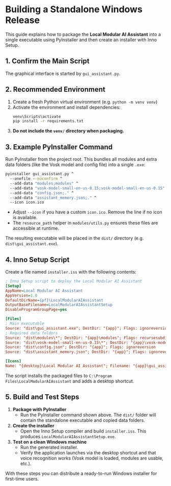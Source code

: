 # Building a Standalone Windows Release

This guide explains how to package the **Local Modular AI Assistant** into a single executable using PyInstaller and then create an installer with Inno Setup.

## 1. Confirm the Main Script
The graphical interface is started by `gui_assistant.py`.

## 2. Recommended Environment
1. Create a fresh Python virtual environment (e.g. `python -m venv venv`)
2. Activate the environment and install dependencies:
   ```cmd
   venv\Scripts\activate
   pip install -r requirements.txt
   ```
3. **Do not include the `venv/` directory when packaging.**

## 3. Example PyInstaller Command
Run PyInstaller from the project root. This bundles all modules and extra data folders (like the Vosk model and config file) into a single `.exe`:
```cmd
pyinstaller gui_assistant.py ^
  --onefile --noconfirm ^
  --add-data "modules;modules" ^
  --add-data "vosk-model-small-en-us-0.15;vosk-model-small-en-us-0.15" ^
  --add-data "config.json;." ^
  --add-data "assistant_memory.json;." ^
  --icon icon.ico
```
- Adjust `--icon` if you have a custom `icon.ico`. Remove the line if no icon is available.
- The `resource_path` helper in `modules/utils.py` ensures these files are accessible at runtime.

The resulting executable will be placed in the `dist/` directory (e.g. `dist\gui_assistant.exe`).

## 4. Inno Setup Script
Create a file named `installer.iss` with the following contents:
```ini
; Inno Setup script to deploy the Local Modular AI Assistant
[Setup]
AppName=Local Modular AI Assistant
AppVersion=1.0
DefaultDirName={pf}\LocalModularAIAssistant
OutputBaseFilename=LocalModularAIAssistantSetup
DisableProgramGroupPage=yes

[Files]
; Main executable
Source: "dist\gui_assistant.exe"; DestDir: "{app}"; Flags: ignoreversion
; Required data folders
Source: "dist\modules\*"; DestDir: "{app}\modules"; Flags: recursesubdirs createallsubdirs
Source: "dist\vosk-model-small-en-us-0.15\*"; DestDir: "{app}\vosk-model-small-en-us-0.15"; Flags: recursesubdirs createallsubdirs
Source: "dist\config.json"; DestDir: "{app}"; Flags: ignoreversion
Source: "dist\assistant_memory.json"; DestDir: "{app}"; Flags: ignoreversion

[Icons]
Name: "{desktop}\Local Modular AI Assistant"; Filename: "{app}\gui_assistant.exe"
```
The script installs the packaged files to `C:\Program Files\LocalModularAIAssistant` and adds a desktop shortcut.

## 5. Build and Test Steps
1. **Package with PyInstaller**
   - Run the PyInstaller command shown above. The `dist/` folder will contain the standalone executable and copied data folders.
2. **Create the installer**
   - Open the Inno Setup compiler and build `installer.iss`. This produces `LocalModularAIAssistantSetup.exe`.
3. **Test on a clean Windows machine**
   - Run the generated installer.
   - Verify the application launches via the desktop shortcut and that voice recognition works (Vosk model is loaded, modules are usable, etc.).

With these steps you can distribute a ready-to-run Windows installer for first-time users.
